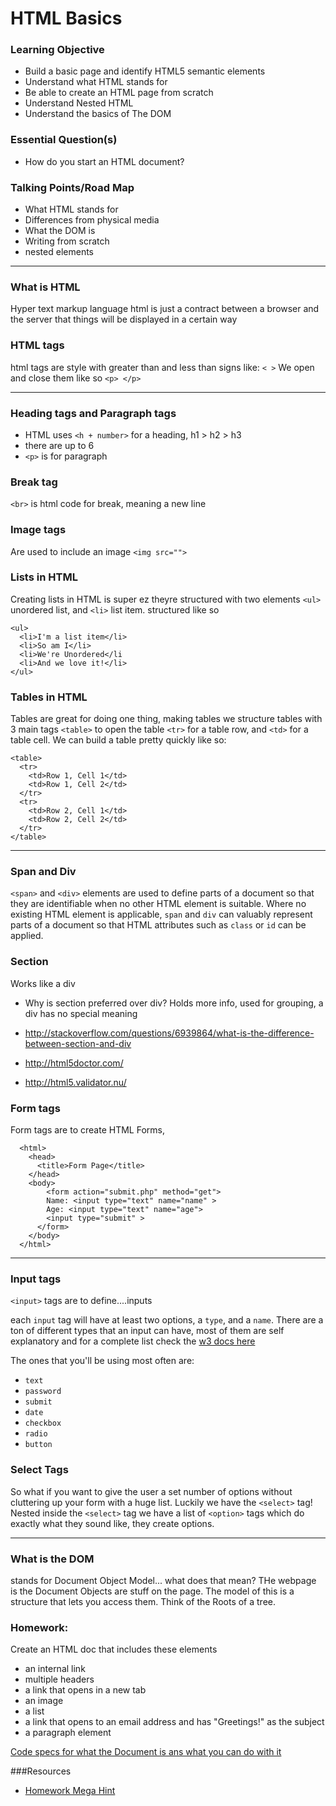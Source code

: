 # HTML Basics


### Learning Objective
* Build a basic page and identify HTML5 semantic elements
* Understand what HTML stands for
* Be able to create an HTML page from scratch
* Understand Nested HTML
* Understand the basics of The DOM

### Essential Question(s)
* How do you start an HTML document? 



### Talking Points/Road Map
* What HTML stands for
* Differences from physical media
* What the DOM is
* Writing from scratch
* nested elements


---

### What is HTML
Hyper text markup language
html is just a contract between a browser and the server that things will be displayed in a certain way

### HTML tags
html tags are style with greater than and less than signs like: `< >`
We open and close them like so `<p> </p>`

---

### Heading tags and Paragraph tags
* HTML uses `<h + number>` for a heading, h1 > h2 > h3
* there are up to 6
* `<p>` is for paragraph

### Break tag
`<br>` is html code for break, meaning a new line

### Image tags
Are used to include an image
`<img src="">`

### Lists in HTML
Creating lists in HTML is super ez theyre structured with two elements `<ul>` unordered list, and `<li>` list item.
structured like so

	<ul>
	  <li>I'm a list item</li>
	  <li>So am I</li>
	  <li>We're Unordered</li
	  <li>And we love it!</li>
	</ul>

### Tables in HTML
Tables are great for doing one thing, making tables
we structure tables with 3 main tags `<table>` to open the table `<tr>` for a table row, and  `<td>` for a table cell. We can build a table pretty quickly like so:

	<table>
	  <tr>
	    <td>Row 1, Cell 1</td>
	    <td>Row 1, Cell 2</td>
	  </tr>
	  <tr>
	    <td>Row 2, Cell 1</td>
	    <td>Row 2, Cell 2</td>
	  </tr>
	</table>
	
---

### Span and Div
`<span>` and `<div>` elements are used to define parts of a document so that they are identifiable when no other HTML element is suitable. 
Where no existing HTML element is applicable, `span` and `div` can valuably represent parts of a document so that HTML attributes such as `class` or `id` can be applied.

### Section
Works like a div

* Why is section preferred over div? Holds more info, used for grouping, a div has no special meaning 

* http://stackoverflow.com/questions/6939864/what-is-the-difference-between-section-and-div

* http://html5doctor.com/

* http://html5.validator.nu/

### Form tags
Form tags are to create HTML Forms,

```
  <html>
    <head>
      <title>Form Page</title>
    </head>
    <body>
        <form action="submit.php" method="get">
        Name: <input type="text" name="name" >
        Age: <input type="text" name="age">
        <input type="submit" >
      </form>
    </body>
  </html>
  ```
  
---
### Input tags
`<input>` tags are to define....inputs

each `input` tag will have at least two options, a `type`, and a `name`. 
There are a ton of different types that an input can have, most of them are self explanatory and for a complete list check the [w3 docs here](http://www.w3.org/TR/2014/REC-html5-20141028/forms.html#attr-input-type)

The ones that you'll be using most often are:

*  `text`
*  `password`
*  `submit`
*  `date`
*  `checkbox`
*  `radio`
*  `button`

### Select Tags

So what if you want to give the user a set number of options without cluttering up your form with a huge list.
Luckily we have the `<select>` tag!
Nested inside the `<select>` tag we have a list of `<option>` tags which do exactly what they sound like, they create options.
 
---

### What is the DOM
stands for Document Object Model...
what does that mean? 
THe webpage is the Document
Objects are stuff on the page.
The model of this is a structure that lets you access them.
Think of the Roots of a tree.

### Homework:
Create an HTML doc that includes these elements

* an internal link
* multiple headers
* a link that opens in a new tab
* an image
* a list
* a link that opens to an email address and has "Greetings!" as the subject
* a paragraph element

[Code specs for what the Document is ans what you can do with it](http://www.w3.org/TR/html5/dom.html#the-document-object)

###Resources
* [Homework Mega Hint](http://stackoverflow.com/questions/15551779/open-link-in-new-tab)


